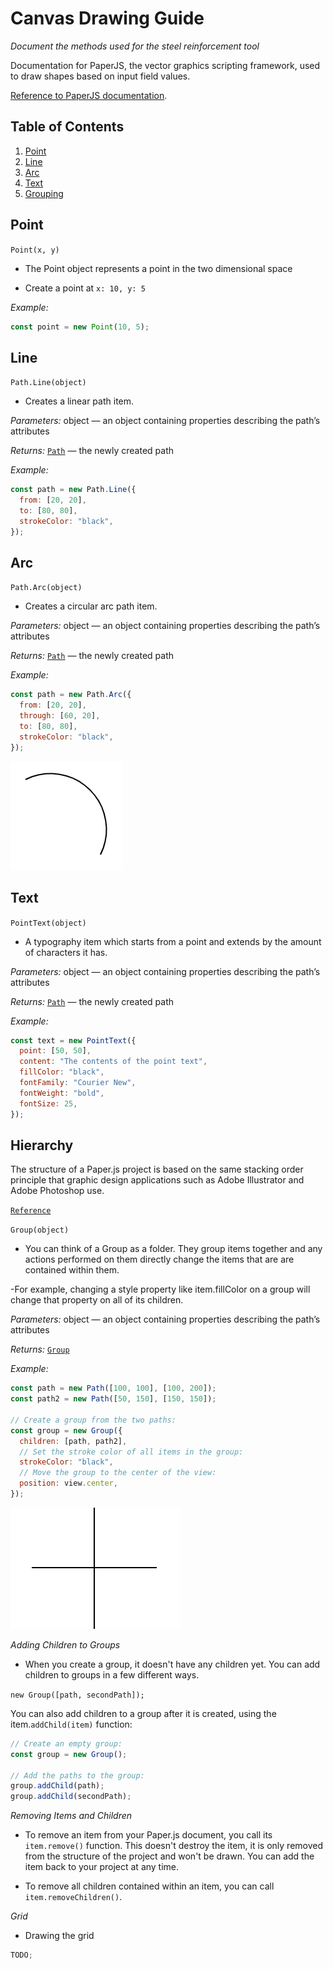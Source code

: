 # Canvas Drawing Guide

_Document the methods used for the steel reinforcement tool_

Documentation for PaperJS, the vector graphics scripting framework, used to draw shapes based on input field values.

[Reference to PaperJS documentation](http://paperjs.org/reference/global/).

## Table of Contents

1. [Point](#point)
1. [Line](#line)
1. [Arc](#arc)
1. [Text](#text)
1. [Grouping](#hierarchy)

## Point

`Point(x, y)`

- The Point object represents a point in the two dimensional space

- Create a point at `x: 10, y: 5`

_Example:_

```jsx
const point = new Point(10, 5);
```

## Line

`Path.Line(object)`

- Creates a linear path item.

_Parameters:_
object — an object containing properties describing the path’s attributes

_Returns:_
[`Path`](http://paperjs.org/reference/path/) — the newly created path

_Example:_

```jsx
const path = new Path.Line({
  from: [20, 20],
  to: [80, 80],
  strokeColor: "black",
});
```

## Arc

`Path.Arc(object)`

- Creates a circular arc path item.

_Parameters:_
object — an object containing properties describing the path’s attributes

_Returns:_
[`Path`](http://paperjs.org/reference/path/) — the newly created path

_Example:_

```jsx
const path = new Path.Arc({
  from: [20, 20],
  through: [60, 20],
  to: [80, 80],
  strokeColor: "black",
});
```

![arc](https://github.com/calinursu/steel-reinforcement-tool/blob/main/screenshots/Screenshot%202023-05-08%20at%2010.57.13.png)

## Text

`PointText(object)`

- A typography item which starts from a point and extends by the amount of characters it has.

_Parameters:_
object — an object containing properties describing the path’s attributes

_Returns:_
[`Path`](http://paperjs.org/reference/path/) — the newly created path

_Example:_

```jsx
const text = new PointText({
  point: [50, 50],
  content: "The contents of the point text",
  fillColor: "black",
  fontFamily: "Courier New",
  fontWeight: "bold",
  fontSize: 25,
});
```

## Hierarchy

The structure of a Paper.js project is based on the same stacking order principle that graphic design applications such as Adobe Illustrator and Adobe Photoshop use.

[`Reference`](http://paperjs.org/tutorials/project-items/project-hierarchy/)

`Group(object)`

- You can think of a Group as a folder. They group items together and any actions performed on them directly change the items that are are contained within them.

-For example, changing a style property like item.fillColor on a group will change that property on all of its children.

_Parameters:_
object — an object containing properties describing the path’s attributes

_Returns:_
[`Group`](http://paperjs.org/reference/group/)

_Example:_

```jsx
const path = new Path([100, 100], [100, 200]);
const path2 = new Path([50, 150], [150, 150]);

// Create a group from the two paths:
const group = new Group({
  children: [path, path2],
  // Set the stroke color of all items in the group:
  strokeColor: "black",
  // Move the group to the center of the view:
  position: view.center,
});
```

![group](https://github.com/calinursu/steel-reinforcement-tool/blob/main/screenshots/Screenshot%202023-05-07%20at%2014.11.22.png)

_Adding Children to Groups_

- When you create a group, it doesn't have any children yet. You can add children to groups in a few different ways.

`new Group([path, secondPath]);`

You can also add children to a group after it is created, using the item.`addChild(item)` function:

```jsx
// Create an empty group:
const group = new Group();

// Add the paths to the group:
group.addChild(path);
group.addChild(secondPath);
```

_Removing Items and Children_

- To remove an item from your Paper.js document, you call its `item.remove()` function. This doesn't destroy the item, it is only removed from the structure of the project and won't be drawn. You can add the item back to your project at any time.

- To remove all children contained within an item, you can call `item.removeChildren()`.

_Grid_

- Drawing the grid

```jsx
TODO;
```
